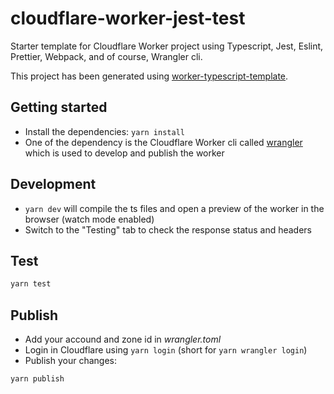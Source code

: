 # cloudflare-worker-jest-test

Starter template for Cloudflare Worker project using Typescript, Jest, Eslint, Prettier, Webpack, and of course, Wrangler cli.

This project has been generated using [worker-typescript-template](https://github.com/EverlastingBugstopper/worker-typescript-template).

## Getting started

- Install the dependencies: `yarn install`
- One of the dependency is the Cloudflare Worker cli called [wrangler](https://developers.cloudflare.com/workers/quickstart/#installing-the-cli) which is used to develop and publish the worker

## Development

- `yarn dev` will compile the ts files and open a preview of the worker in the browser (watch mode enabled)
- Switch to the "Testing" tab to check the response status and headers

## Test

```sh
yarn test
```

## Publish

- Add your accound and zone id in _wrangler.toml_
- Login in Cloudflare using `yarn login` (short for `yarn wrangler login`)
- Publish your changes:

```sh
yarn publish
```
